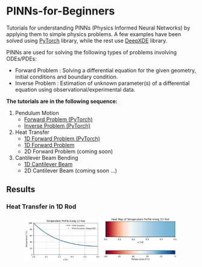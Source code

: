 # PINNs-for-Beginners
Tutorials for understanding PINNs (Physics Informed Neural Networks) by applying them to simple physics problems.
A few examples have been solved using [PyTorch](https://pytorch.org/) library, while the rest use [DeepXDE](https://github.com/lululxvi/deepxde) library.

PINNs are used for solving the following types of problems involving ODEs/PDEs:
- Forward Problem : Solving a differential equation for the given geometry, initial conditions and boundary condition.
- Inverse Problem : Estimation of unknown parameter(s) of a differential equation using observational/experimental data.

**The tutorials are in the following sequence:**
1. Pendulum Motion
   - [Forward Problem (PyTorch)](https://github.com/neelaydoshi/PINNs-for-Beginners/blob/main/T1-%20Pendulum/pendulum_1-%20forward%20problem-%20v1.ipynb)
   - [Inverse Problem (PyTorch)](https://github.com/neelaydoshi/PINNs-for-Beginners/blob/main/T1-%20Pendulum/pendulum_2-%20inverse%20problem-%20v1.ipynb)
2. Heat Transfer
   - [1D Forward Problem (PyTorch)](https://github.com/neelaydoshi/PINNs-for-Beginners/blob/main/T2-%20Heat_Transfer/heat_transfer_1-%201D%20rod-%20PyTorch.ipynb)
   - [1D Forward Problem](https://github.com/neelaydoshi/PINNs-for-Beginners/blob/main/T2-%20Heat_Transfer/heat_transfer_2-%201D%20rod-%20DeepXDE.ipynb)
   - 2D Forward Problem (coming soon)
3. Cantilever Beam Bending
   - [1D Cantilever Beam](https://github.com/neelaydoshi/PINNs-for-Beginners/blob/main/T3-%20Beam/beam_1-%201D%20cantilever.ipynb)
   - 2D Cantilever Beam (coming soon ...) 

## Results

### Heat Transfer in 1D Rod

<div align="center">
  <img src="images/1D_HT- PINN vs FDM.png" width="40%"/>
  <img src="images/1D_HT- heat_map.png" width="40%"/>
</div>


